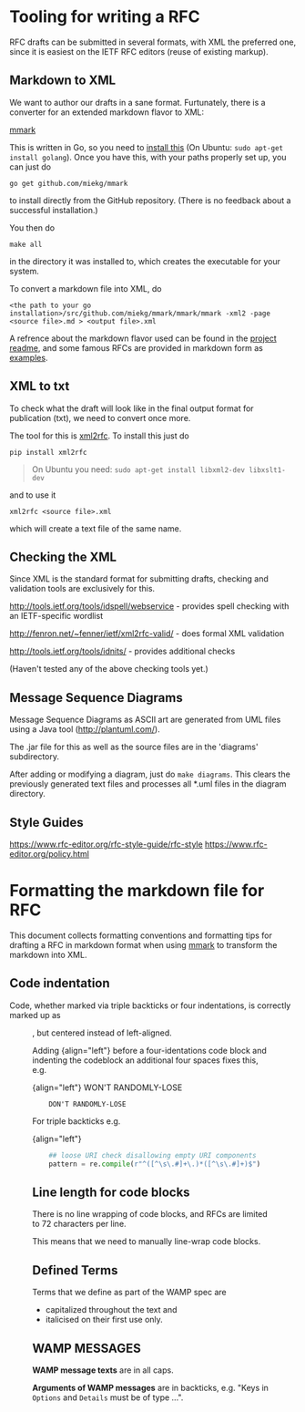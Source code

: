 # Tooling for writing a RFC

RFC drafts can be submitted in several formats, with XML the preferred one, since it is easiest on the IETF RFC editors (reuse of existing markup).

## Markdown to XML

We want to author our drafts in a sane format. Furtunately, there is a converter for an extended markdown flavor to XML:

[mmark](https://github.com/miekg/mmark)

This is written in Go, so you need to [install this](https://golang.org/doc/install) (On Ubuntu: `sudo apt-get install golang`). Once you have this, with your paths properly set up, you can just do

```
go get github.com/miekg/mmark
```

to install directly from the GitHub repository. (There is no feedback about a successful installation.)

You then do

```
make all
```

in the directory it was installed to, which creates the executable for your system.

To convert a markdown file into XML, do

```
<the path to your go installation>/src/github.com/miekg/mmark/mmark/mmark -xml2 -page <source file>.md > <output file>.xml
```

A refrence about the markdown flavor used can be found in the [project readme](https://github.com/miekg/mmark/blob/master/README.md), and some famous RFCs are provided in markdown form as [examples](https://github.com/miekg/mmark/tree/master/rfc).

## XML to txt

To check what the draft will look like in the final output format for publication (txt), we need to convert once more.

The tool for this is [xml2rfc](http://xml2rfc.ietf.org/). To install this just do

```
pip install xml2rfc
```

> On Ubuntu you need: `sudo apt-get install libxml2-dev libxslt1-dev`

and to use it

```
xml2rfc <source file>.xml
```

which will create a text file of the same name.


## Checking the XML

Since XML is the standard format for submitting drafts, checking and validation tools are exclusively for this.

http://tools.ietf.org/tools/idspell/webservice - provides spell checking with an IETF-specific wordlist

http://fenron.net/~fenner/ietf/xml2rfc-valid/ - does formal XML validation

http://tools.ietf.org/tools/idnits/ - provides additional checks

(Haven't tested any of the above checking tools yet.)


## Message Sequence Diagrams

Message Sequence Diagrams as ASCII art are generated from UML files using a Java tool (http://plantuml.com/).

The .jar file for this as well as the source files are in the 'diagrams' subdirectory.

After adding or modifying a diagram, just do `make diagrams`. This clears the previously generated text files and processes all *.uml files in the diagram directory.


## Style Guides

https://www.rfc-editor.org/rfc-style-guide/rfc-style
https://www.rfc-editor.org/policy.html



# Formatting the markdown file for RFC

This document collects formatting conventions and formatting tips for drafting a RFC in markdown format when using [mmark](https://github.com/miekg/mmark) to transform the markdown into XML.

## Code indentation

Code, whether marked via triple backticks or four indentations, is correctly marked up as <figure><artwork>, but centered instead of left-aligned.

Adding {align="left"} before a four-identations code block and indenting the codeblock an additional four spaces fixes this, e.g.

{align="left"}
        WON'T RANDOMLY-LOSE

        DON'T RANDOMLY-LOSE

For triple backticks e.g.

{align="left"}
``` python
    ## loose URI check disallowing empty URI components
    pattern = re.compile(r"^([^\s\.#]+\.)*([^\s\.#]+)$")
```


## Line length for code blocks

There is no line wrapping of code blocks, and RFCs are limited to 72 characters per line.

This means that we need to manually line-wrap code blocks.


## Defined Terms

Terms that we define as part of the WAMP spec are 

* capitalized throughout the text and
* italicised on their first use only.

## WAMP MESSAGES

**WAMP message texts** are in all caps.

**Arguments of WAMP messages** are in backticks, e.g. "Keys in `Options` and `Details` must be of type ...".

